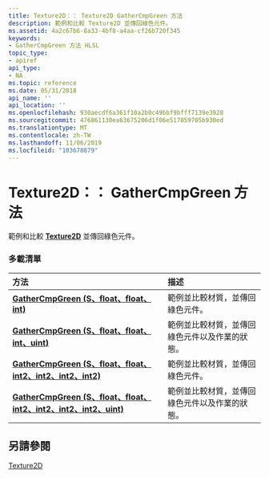 ```yaml
---
title: Texture2D：： Texture2D GatherCmpGreen 方法
description: 範例和比較 Texture2D 並傳回綠色元件。
ms.assetid: 4a2c67b6-8a33-4bf8-a4aa-cf26b720f345
keywords:
- GatherCmpGreen 方法 HLSL
topic_type:
- apiref
api_type:
- NA
ms.topic: reference
ms.date: 05/31/2018
api_name: ''
api_location: ''
ms.openlocfilehash: 930aecdf6a361f10a2b0c49bbf9bfff7139e3928
ms.sourcegitcommit: 476861130ea63675206d1f06e517059705b930ed
ms.translationtype: MT
ms.contentlocale: zh-TW
ms.lasthandoff: 11/06/2019
ms.locfileid: "103678879"
---
```

# <a name="texture2dgathercmpgreen-methods"></a>Texture2D：： GatherCmpGreen 方法

範例和比較 [**Texture2D**](sm5-object-texture2d.md) 並傳回綠色元件。

### <a name="overload-list"></a>多載清單



| 方法                                                                                                                       | 描述                                                                                                      |
|:-----------------------------------------------------------------------------------------------------------------------------|:-----------------------------------------------------------------------------------------------------------------|
| [**GatherCmpGreen (S、float、float、int)**](sm5-object-texture2d-gathercmpgreen.md)                                             | 範例並比較材質，並傳回綠色元件。<br/>                                       |
| [**GatherCmpGreen (S、float、float、int、uint)**](t2d-gathercmpgreen-s-float-float-int-uint-.md)                                 | 範例並比較材質，並傳回綠色元件以及作業的狀態。<br/> |
| [**GatherCmpGreen (S、float、float、int2、int2、int2、int2)**](sm5-object-texture2d-gathercmpgreen.md)                             | 範例並比較材質，並傳回綠色元件。<br/>                                       |
| [**GatherCmpGreen (S、float、float、int2、int2、int2、int2、uint)**](t2d-gathercmpgreen-s-float-float-int2-int2-int2-int2-uint-.md) | 範例並比較材質，並傳回綠色元件以及作業的狀態。<br/> |



## <a name="see-also"></a>另請參閱

<dl> <dt>

[Texture2D](sm5-object-texture2d.md)
</dt> </dl>

 

 





